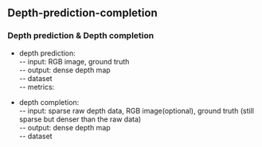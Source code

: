 ## Depth-prediction-completion

### Depth prediction & Depth completion
* depth prediction:   
-- input: RGB image, ground truth  
-- output: dense depth map  
-- dataset  
-- metrics:  


* depth completion:  
-- input: sparse raw depth data, RGB image(optional), ground truth (still sparse but denser than the raw data)  
-- output: dense depth map  
-- dataset  

